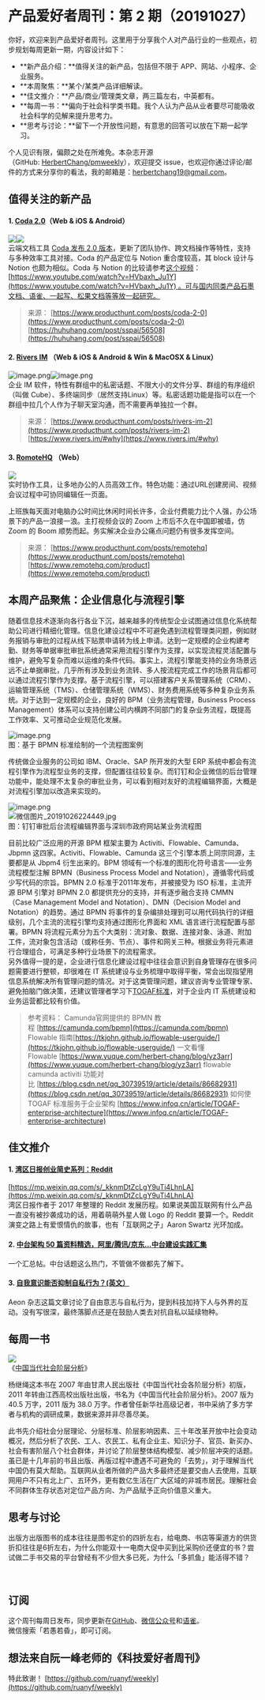 # 产品爱好者周刊：第 2 期（20191027）

你好，欢迎来到产品爱好者周刊。这里用于分享我个人对产品行业的一些观点，初步规划每周更新一期，内容设计如下：

- **新产品介绍：**值得关注的新产品，包括但不限于 APP、网站、小程序、企业服务。
- **本周聚焦：**某个/某类产品详细解读。
- **佳文推介：**产品/商业/管理类文章，两三篇左右，中英都有。
- **每周一书：**偏向于社会科学类书籍。我个人认为产品从业者要尽可能吸收社会科学的见解来提升思考力。
- **思考与讨论：**留下一个开放性问题，有意思的回答可以放在下期一起学习。

个人见识有限，偏颇之处在所难免。本杂志开源（GitHub: [HerbertChang/pmweekly](https://github.com/HerbertChang/pmweekly)），欢迎提交 issue，也欢迎你通过评论/邮件的方式来分享你的看法，我的邮箱是：[herbertchang19@gmail.com](mailto:herbertchang19@gmail.com)。

<a name="F6VuC"></a>
## 值得关注的新产品
<a name="Qzmeq"></a>
#### 1. [Coda 2.0](https://coda.io/)（Web  & iOS & Android）
![](https://cdn.nlark.com/yuque/0/2019/gif/535404/1572057195148-743fc464-d54f-4d8f-b785-9c2f6bf637e5.gif#align=left&display=inline&height=337&originHeight=1080&originWidth=1420&search=&size=0&status=done&width=443)![](https://cdn.nlark.com/yuque/0/2019/png/535404/1572057230189-76200d8d-60bd-4390-b62c-d81a0abbb2b4.png#align=left&display=inline&height=453&originHeight=1200&originWidth=1176&search=&size=0&status=done&width=444)<br />云端文档工具 [Coda 发布 2.0 版本](https://blog.coda.io/introducing-coda-2dot0-34f19133b33e)，更新了团队协作、跨文档操作等特性，支持与多种效率工具对接。Coda 的产品定位与 Notion 重合度较高，其 block 设计与 Notion 也颇为相似。Coda 与 Notion 的比较请参考[这个视频](https://www.youtube.com/watch?v=HVbaxh_Ju1Y)：[https://www.youtube.com/watch?v=HVbaxh_Ju1Y](https://www.youtube.com/watch?v=HVbaxh_Ju1Y) 。可与国内同类产品石墨文档、语雀、一起写、松果文档等等放一起研究。
> 来源：
> [https://www.producthunt.com/posts/coda-2-0](https://www.producthunt.com/posts/coda-2-0)
> [https://huhuhang.com/post/sspai/56508](https://huhuhang.com/post/sspai/56508)

<a name="sEaXd"></a>
#### 
<a name="ICvgj"></a>
#### 2. [Rivers IM](https://www.rivers.im/) （Web & iOS & Android & Win & MacOSX & Linux）
![image.png](https://cdn.nlark.com/yuque/0/2019/png/535404/1572061475555-1cff6419-54b3-4060-a7b4-ff453ae5dcaa.png#align=left&display=inline&height=596&name=image.png&originHeight=569&originWidth=298&search=&size=56764&status=done&width=312)![image.png](https://cdn.nlark.com/yuque/0/2019/png/535404/1572061772979-5cc91a5c-1fd7-4469-bea5-47f33f9f0474.png#align=left&display=inline&height=587&name=image.png&originHeight=571&originWidth=293&search=&size=272907&status=done&width=301)<br />企业 IM 软件，特性有群组中的私密话题、不限大小的文件分享、群组的有序组织（叫做 Cube）、多终端同步（居然支持Linux）等。私密话题功能是指可以在一个群组中拉几个人作为子聊天室沟通，而不需要再单独拉一个群。

> 来源：
> [https://www.producthunt.com/posts/rivers-im-2](https://www.producthunt.com/posts/rivers-im-2)
> [https://www.rivers.im/#why](https://www.rivers.im/#why)


<a name="GyF0W"></a>
#### 3. [RomoteHQ](https://www.remotehq.com/) （Web）
![](https://cdn.nlark.com/yuque/0/2019/jpeg/535404/1572061133286-af4eea4e-25dd-46d0-8fa1-99eac251214f.jpeg#align=left&display=inline&height=309&originHeight=380&originWidth=635&search=&size=0&status=done&width=517)<br />实时协作工具，让多地办公的人员高效工作。特色功能：通过URL创建房间、视频会议过程中可协同编辑任一页面。

上班族每天面对电脑办公时间比休闲时间长许多，企业付费能力比个人强，办公场景下的产品一浪接一浪。主打视频会议的 Zoom 上市后不久在中国即被墙，仿 Zoom 的 Boom 顺势而起。务实解决企业办公痛点问题仍有很多发挥空间。
> 来源：
> [https://www.producthunt.com/posts/remotehq](https://www.producthunt.com/posts/remotehq)
> [https://www.remotehq.com/product](https://www.remotehq.com/product)

<a name="0B3XX"></a>
## 
<a name="I6GN4"></a>
## 本周产品聚焦：企业信息化与流程引擎
随着信息技术逐渐向各行各业下沉，越来越多的传统型企业试图通过信息化系统帮助公司进行精细化管理。信息化建设过程中不可避免遇到流程管理类问题，例如财务报销与审批的过程从线下贴票申请转为线上申请。达到一定规模的企业构建考勤、财务等单据审批审批系统通常采用流程引擎作为支撑，以实现流程灵活配置与维护，避免写复杂而难以运维的条件代码。事实上，流程引擎能支持的业务场景远远不止单据审批，几乎所有涉及到业务流转、多人按流程完成工作的场景背后都可以通过流程引擎作为支撑。基于流程引擎，可以搭建客户关系管理系统（CRM）、运输管理系统（TMS）、仓储管理系统（WMS）、财务费用系统等多种复杂业务系统。对于达到一定规模的企业，良好的 BPM（业务流程管理，Business Process Management）体系可以支持创建公司内横跨不同部门的复杂业务流程，既提高工作效率、又可推动企业规范化发展。

![image.png](https://cdn.nlark.com/yuque/0/2019/png/535404/1572098543559-a6b18a58-3c92-45bb-8f6d-0f47652cd58d.png#align=left&display=inline&height=302&name=image.png&originHeight=603&originWidth=1174&search=&size=70807&status=done&width=587)<br />图：基于 BPMN 标准绘制的一个流程图案例

传统做企业服务的公司如 IBM、Oracle、SAP 所开发的大型 ERP 系统中都会有流程引擎作为流程型业务的支撑，但配置往往较复杂。而钉钉和企业微信的后台管理功能中，能处理不太复杂的审批业务，可以看到相对友好的流程编辑界面，大概是对流程引擎加以改造来实现的。

![image.png](https://cdn.nlark.com/yuque/0/2019/png/535404/1572101562451-53c37b47-449f-4c6c-8c8a-cc721a59429f.png#align=left&display=inline&height=418&name=image.png&originHeight=836&originWidth=873&search=&size=44803&status=done&width=436.5)<br />![微信图片_20191026224449.jpg](https://cdn.nlark.com/yuque/0/2019/jpeg/535404/1572102002421-6946c222-34e2-49d8-984c-a5a993178ec8.jpeg#align=left&display=inline&height=290&name=%E5%BE%AE%E4%BF%A1%E5%9B%BE%E7%89%87_20191026224449.jpg&originHeight=768&originWidth=1512&search=&size=132375&status=done&width=570)<br />图：钉钉审批后台流程编辑界面与深圳市政府网站某业务流程图

目前比较广泛应用的开源 BPM 框架主要为 Activiti、Flowable、Camunda、Jbpmn 这四家。Activiti、Flowable、Camunda 这三个引擎本质上同宗同源，主要都是从 Jbpm4 衍生出来的。BPM 领域有一个标准的图形化符号语言——业务流程模型注解 BPMN（Business Process Model and Notation），遵循零代码或少写代码的宗旨。BPMN 2.0 标准于2011年发布，并被接受为 ISO 标准，主流开源 BPM 引擎对 BPMN 2.0 都提供充分的支持，并有逐步融合支持 CMMN（Case Management Model and Notation）、DMN（Decision Model and Notation）的趋势。通过 BPMN 将事件的复杂编排处理到可以用代码执行的详细级别，几个主流的流程引擎均支持通过图形化界面和 XML 语言进行流程配置与部署。BPMN 将流程元素分为五个大类别：流对象、数据、连接对象、泳道、附加工件，流对象包含活动（或称任务、节点）、事件和网关三种。根据业务将元素进行合理组合，可满足多种行业场景下的流程需求。<br />另外值得一提的是，企业进行信息化建设过程中往往会意识到自身管理存在很多问题需要进行整顿，却很难在 IT 系统建设与业务梳理中取得平衡，常会出现指望用信息系统解决所有管理问题的情况。对于这类管理问题，建议咨询专业管理专家、避免拍脑门做决策，还建议管理者学习下[TOGAF标准](https://togaf.gitbook.io/project/togaf_pocket_guide)，对于企业内 IT 系统建设和业务运营都比较有价值。

> 参考资料：
> Camunda官网提供的 BPMN 教程 [https://camunda.com/bpmn](https://camunda.com/bpmn)
> Flowable 指南[https://tkjohn.github.io/flowable-userguide/](https://tkjohn.github.io/flowable-userguide/)
> 一文看懂Flowable [https://www.yuque.com/herbert-chang/blog/yz3arr](https://www.yuque.com/herbert-chang/blog/yz3arr)
> flowable camunda activiti 功能对比 [https://blog.csdn.net/qq_30739519/article/details/86682931](https://blog.csdn.net/qq_30739519/article/details/86682931)
> 如何使 TOGAF 标准服务于企业架构 [https://www.infoq.cn/article/TOGAF-enterprise-architecture](https://www.infoq.cn/article/TOGAF-enterprise-architecture)


<a name="h2dQp"></a>
## 佳文推介
<a name="rQVNz"></a>
#### 1. [湾区日报创业简史系列：Reddit](https://wanqu.co/b/77/%E6%B9%BE%E5%8C%BA%E6%97%A5%E6%8A%A5%E5%88%9B%E4%B8%9A%E7%AE%80%E5%8F%B2%E7%B3%BB%E5%88%97-10reddit/)
[https://mp.weixin.qq.com/s/_kknmDtZcLgY9uTi4LhnLA](https://mp.weixin.qq.com/s/_kknmDtZcLgY9uTi4LhnLA)<br />湾区日报作者于 2017 年整理的 Reddit 发展历程。如果说美国互联网有什么产品一直没有被抄袭成功的话，用着萌萌外星人做 Logo 的 Reddit 要算一个。Reddit 演变之路上有爱恨情仇的故事，也有「互联网之子」Aaron Swartz 光环加成。

<a name="MTAwk"></a>
#### 2. [中台架构 50 篇资料精选，阿里/腾讯/京东...中台建设实践汇集](https://mp.weixin.qq.com/s/_kknmDtZcLgY9uTi4LhnLA)
一个汇总帖。中台话题这么热门，不管做不做都先了解下。

<a name="zJH0f"></a>
#### 3. [自我意识能否抑制自私行为？(英文）](https://aeon.co/ideas/can-our-self-conscious-minds-save-us-from-our-selfish-selves)
Aeon 杂志这篇文章讨论了自由意志与自私行为，提到科技加持下人与外界的互动。没有写很深，最终落脚点还是在鼓励人类去对抗自私以延续物种。

<a name="bn6nY"></a>
## 每周一书
![](https://cdn.nlark.com/yuque/0/2019/jpeg/535404/1572063034996-23572ba7-975b-4637-8957-6bc44ad79dae.jpeg#align=left&display=inline&height=299&originHeight=847&originWidth=600&search=&size=0&status=done&width=212)<br />《[中国当代社会阶层分析](https://book.douban.com/subject/23860707/)》

杨继绳这本书在 2007 年由甘肃人民出版社《中国当代社会各阶层分析》初版，2011 年转由江西高校出版社出版，书名为《中国当代社会阶层分析》。2007 版为 40.5 万字，2011 版为 38.0 万字。作者曾任新华社高级记者，书中采纳了多方学者与机构的调研成果，数据来源并非尽善尽美。

此书先介绍社会分层理论、分层标准、阶层影响因素、三十年改革开放中社会变动概况，然后分析了农民、工人、农民工、私有企业主、知识分子、官员、新买办、社会有害阶层八个社会群体，并讨论了阶层整体结构模型、减少阶层冲突的话题。虽已是十几年前的书且出版、再版过程中遭遇不可避免的「去势」，对于理解当代中国仍有莫大帮助。互联网从业者所做的产品大多最终还是要交由人去使用，互联网用户不只有北上广、五环外，更有数亿生活在广大区域的非城市居民。理解社会不同群体生存状态对定位产品方向、为产品赋予正向价值意义重大。

<a name="wt1Uu"></a>
## 思考与讨论
出版方出版图书的成本往往是图书定价的四折左右，给电商、书店等渠道方的供货折扣往往是6折左右，为什么你能双十一电商大促中买到比采购价还便宜的书？尝试做二手书交易的平台曾经有不少但大多已死，为什么「多抓鱼」能活得不错？

<br />
<a name="g6Ob4"></a>

## 订阅
这个周刊每周日发布，同步更新在[GitHub](https://github.com/HerbertChang/pmweekly)、[微信公众号](https://weixin.sogou.com/weixin?type=1&s_from=input&query=%E8%8B%A5%E6%84%9A%E8%8B%A5%E6%98%8F&ie=utf8&_sug_=y&_sug_type_=&w=01019900&sut=10610&sst0=1571666684054&lkt=0%2C0%2C0)和[语雀](https://yuque.com/herbert-chang/pmweekly/)。<br />
微信搜索「若愚若昏」，即可订阅。

<a name="BdRqX"></a>
## 想法来自阮一峰老师的《科技爱好者周刊》
特此致谢！ [https://github.com/ruanyf/weekly](https://github.com/ruanyf/weekly)
